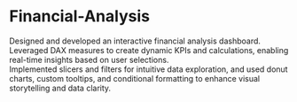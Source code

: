 # Financial-Analysis

Designed and developed an interactive financial analysis dashboard. 
Leveraged DAX measures to create dynamic KPIs and calculations, enabling real-time insights based on user selections.  
Implemented slicers and filters for intuitive data exploration, and used donut charts, custom tooltips, and conditional 
formatting to enhance visual storytelling and data clarity.
